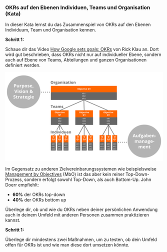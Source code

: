 ### OKRs auf den Ebenen Individuen, Teams und Organisation (Kata)
In dieser Kata lernst du das Zusammenspiel von OKRs auf den Ebenen Individuum, Team und Organisation kennen.

**Schritt 1:**

Schaue dir das Video [How Google sets goals: OKRs](https://youtu.be/mJB83EZtAjc?t=1061) von Rick Klau an. Dort wird gut beschrieben, dass OKRs nicht nur auf individueller Ebene, sondern auch auf Ebene von Teams, Abteilungen und ganzen Organisationen definiert werden.

![OKRs auf den Ebenen Organisation, Teams und Individuen](./images/okr-organisation-team-individuum.png)

Im Gegensatz zu anderen Zielvereinbarungssystemen wie beispielsweise [Management by Objectives](https://de.wikipedia.org/wiki/Management_by_Objectives) (MbO) ist das aber kein reiner Top-Down-Prozess, sondern erfolgt sowohl Top-Down, als auch Bottom-Up. John Doerr empfiehlt:

* **60%** der OKRs top-down
* **40%** der OKRs bottom up

Überlege dir, ob und wie du OKRs neben deiner persönlichen Anwendung auch in deinem Umfeld mit anderen Personen zusammen praktizieren kannst.



**Schritt 1:**

Überlege dir mindestens zwei Maßnahmen, um zu testen, ob dein Umfeld offen für OKRs ist und wie man diese dort umsetzen könnte.
